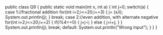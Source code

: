 public class Q9
{
    public static void main(int x, int a)
    {
        int j=0;
        switch(a)
        {
            case 1://fractional addition
                  for(int i=2;i<=20;i+=3)
                   {
                       j= (x/i);
                       System.out.println(j);
                   }
                   break;
            case 2://even addition, with alternate negative
                  for(int i=2;i<=20;i+=2)
                  {
                    if(i%4==0)
                    {
                         j=j-i;
                                             }
                    else
                    {
                        j=i+j;
                                            }
                  }
                  System.out.println(j);
                  break;
            default:
                  System.out.println("Wrong input");
        }
    }
}
